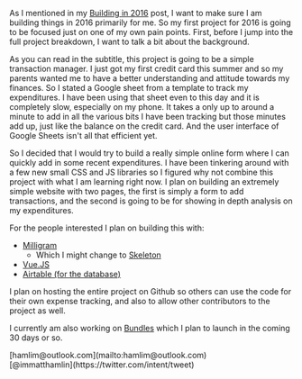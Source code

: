 As I mentioned in my [Building in 2016](http://matthamlin.me/Posts/Pub/2016/January/BuildingIn2016.html) post, I want to make sure I am building things in 2016 primarily for me. So my first project for 2016 is going to be focused just on one of my own pain points. First, before I jump into the full project breakdown, I want to talk a bit about the background.

As you can read in the subtitle, this project is going to be a simple transaction manager. I just got my first credit card this summer and so my parents wanted me to have a better understanding and attitude towards my finances. So I stated a Google sheet from a template to track my expenditures. I have been using that sheet even to this day and it is completely slow, especially on my phone. It takes a only up to around a minute to add in all the various bits I have been tracking but those minutes add up, just like the balance on the credit card. And the user interface of Google Sheets isn't all that efficient yet.

So I decided that I would try to build a really simple online form where I can quickly add in some recent expenditures. I have been tinkering around with a few new small CSS and JS libraries so I figured why not combine this project with what I am learning right now. I plan on building an extremely simple website with two pages, the first is simply a form to add transactions, and the second is going to be for showing in depth analysis on my expenditures. 

For the people interested I plan on building this with:
  * [Milligram](http://milligram.github.io/)
    * Which I might change to [Skeleton](http://getskeleton.com)
  * [Vue.JS](http://vuejs.org/)
  * [Airtable (for the database)](https://airtable.com/)

I plan on hosting the entire project on Github so others can use the code for their own expense tracking, and also to allow other contributors to the project as well.

I currently am also working on [Bundles](http://goexploring.today) which I plan to launch in the coming 30 days or so.

<div class="clear-fix">
<div class="left">
  <i class="fa fa-envelope"></i>[hamlim@outlook.com](mailto:hamlim@outlook.com)
</div>
<div class="right">
  <i class="fa fa-twitter"></i>[@immatthamlin](https://twitter.com/intent/tweet)
</div>
</div>